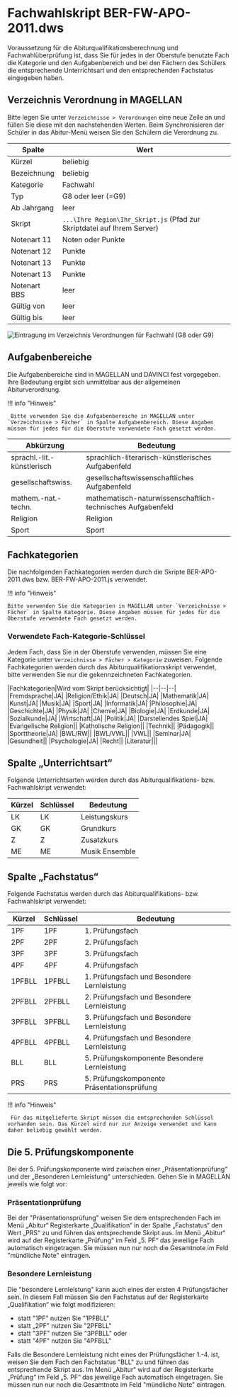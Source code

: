 # Fachwahlskript BER-FW-APO-2011.dws 

Voraussetzung für die Abiturqualifikationsberechnung und Fachwahlüberprüfung ist, dass Sie für jedes in der Oberstufe benutzte Fach die Kategorie und den Aufgabenbereich und bei den Fächern des Schülers die entsprechende Unterrichtsart und den entsprechenden Fachstatus eingegeben haben.

## Verzeichnis Verordnung in MAGELLAN

Bitte legen Sie unter ```Verzeichnisse > Verordnungen``` eine neue Zeile an und füllen Sie diese mit den nachstehenden Werten. Beim Synchronisieren der Schüler in das Abitur-Menü weisen Sie den Schülern die Verordnung zu.

|Spalte|Wert|
|--|--|
|Kürzel|beliebig|
|Bezeichnung|beliebig|
|Kategorie|Fachwahl|
|Typ|G8 oder leer (=G9)|
|Ab Jahrgang|leer|
|Skript|```...\Ihre Region\Ihr_Skript.js``` (Pfad zur Skriptdatei auf Ihrem Server)|
|Notenart 11|Noten oder Punkte|
|Notenart 12|Punkte|
|Notenart 13|Punkte|
|Notenart 13|Punkte|
|Notenart BBS|leer|
|Gültig von |leer|
|Gültig bis|leer|

![Eintragung im Verzeichnis Verordnungen für Fachwahl (G8 oder G9)](/assets/images/berlin/fachwahl/ber.fw.2011.png)

## Aufgabenbereiche


Die Aufgabenbereiche sind in MAGELLAN und DAVINCI fest vorgegeben. Ihre Bedeutung ergibt sich unmittelbar aus der allgemeinen Abiturverordnung.


!!! info "Hinweis"

     Bitte verwenden Sie die Aufgabenbereiche in MAGELLAN unter `Verzeichnisse > Fächer` in Spalte Aufgabenbereich. Diese Angaben müssen für jedes für die Oberstufe verwendete Fach gesetzt werden.


Abkürzung| Bedeutung
---|---
sprachl.-lit.-künstlerisch |sprachlich-literarisch-künstlerisches Aufgabenfeld
gesellschaftswiss. |gesellschaftswissenschaftliches Aufgabenfeld
mathem.-nat.-techn. |mathematisch-naturwissenschaftlich-technisches Aufgabenfeld
Religion |Religion
Sport |Sport


## Fachkategorien


Die nachfolgenden Fachkategorien werden durch die Skripte BER-APO-2011.dws bzw. BER-FW-APO-2011.js verwendet.

!!! info "Hinweis"

    Bitte verwenden Sie die Kategorien in MAGELLAN unter `Verzeichnisse > Fächer` in Spalte Kategorie. Diese Angaben müssen für jedes für die Oberstufe verwendete Fach gesetzt werden.


### Verwendete Fach-Kategorie-Schlüssel

Jedem Fach, dass Sie in der Oberstufe verwenden, müssen Sie eine Kategorie unter ```Verzeichnisse > Fächer > Kategorie``` zuweisen.
Folgende Fachkategorien werden durch das Abiturqualifikationsskript verwendet, bitte verwenden Sie nur die gekennzeichneten Fachkategorien.

|Fachkategorien|Wird vom Skript berücksichtigt|
|--|--|--|
|Fremdsprache|JA|
|Religion/Ethik|JA|
|Deutsch|JA|
|Mathematik|JA|
|Kunst|JA|
|Musik|JA|
|Sport|JA|
|Informatik|JA|
|Philosophie|JA|
|Geschichte|JA|
|Physik|JA|
|Chemie|JA|
|Biologie|JA|
|Erdkunde|JA|
|Sozialkunde|JA|
|Wirtschaft|JA|
|Politik|JA|
|Darstellendes Spiel|JA|
|Evangelische Religion||
|Katholische Religion||
|Technik||
|Pädagogik||
|Sporttheorie|JA|
|BWL/RW||
|BWL/VWL||
|VWL||
|Seminar|JA|
|Gesundheit||
|Psychologie|JA|
|Recht||
|Literatur|||

## Spalte „Unterrichtsart“

Folgende Unterrichtsarten werden durch das Abiturqualifikations- bzw. Fachwahlskript verwendet:

Kürzel| Schlüssel| Bedeutung
---|---|---
LK| LK |Leistungskurs
GK |GK |Grundkurs
Z |Z |Zusatzkurs
ME |ME |Musik Ensemble

## Spalte „Fachstatus“

Folgende Fachstatus werden durch das Abiturqualifikations- bzw. Fachwahlskript verwendet:

Kürzel |Schlüssel| Bedeutung
---|---|---
1PF |1PF |1. Prüfungsfach
2PF |2PF |2. Prüfungsfach
3PF |3PF |3. Prüfungsfach
4PF |4PF |4. Prüfungsfach
1PFBLL |1PFBLL |1. Prüfungsfach und Besondere Lernleistung
2PFBLL| 2PFBLL |2. Prüfungsfach und Besondere Lernleistung
3PFBLL| 3PFBLL |3. Prüfungsfach und Besondere Lernleistung
4PFBLL| 4PFBLL| 4. Prüfungsfach und Besondere Lernleistung
BLL |BLL |5. Prüfungskomponente Besondere Lernleistung
PRS |PRS |5. Prüfungskomponente Präsentationsprüfung

!!! info "Hinweis"

     Für das mitgelieferte Skript müssen die entsprechenden Schlüssel vorhanden sein. Das Kürzel wird nur zur Anzeige verwendet und kann daher beliebig gewählt werden.

## Die 5. Prüfungskomponente

Bei der 5. Prüfungskomponente wird zwischen einer „Präsentationprüfung“ und der „Besonderen Lernleistung“ unterschieden. Gehen Sie in MAGELLAN jeweils wie folgt vor:

### Präsentationprüfung

Bei der "Präsentationsprüfung" weisen Sie dem entsprechenden Fach im Menü „Abitur“ Registerkarte „Qualifikation“ in der Spalte „Fachstatus“ den Wert „PRS“ zu und führen das entsprechende Skript aus.
Im Menü „Abitur“ wird auf der Registerkarte „Prüfung“ im Feld „5. PF“ das jeweilige Fach automatisch eingetragen. Sie müssen nun nur noch die Gesamtnote im Feld "mündliche Note" eintragen.

### Besondere Lernleistung

Die "besondere Lernleistung" kann auch eines der ersten 4 Prüfungsfächer sein. In diesem Fall müssen Sie den Fachstatus auf der Registerkarte „Qualifikation“ wie folgt modifizieren:

- statt "1PF" nutzen Sie "1PFBLL"
- statt „2PF" nutzen Sie "2PFBLL"
- statt "3PF" nutzen Sie "3PFBLL" oder
- statt "4PF" nutzen Sie "4PFBLL"

Falls die Besondere Lernleistung nicht eines der Prüfungsfächer 1.-4. ist, weisen Sie dem Fach den Fachstatus "BLL" zu und führen das entsprechende Skript aus. Im Menü „Abitur“ wird auf der Registerkarte „Prüfung“ im Feld „5. PF“ das jeweilige Fach automatisch eingetragen. Sie müssen nun nur noch die Gesamtnote im Feld "mündliche Note" eintragen.
